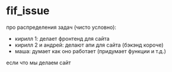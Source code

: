 # fif_issue

про распределения задач (чисто условно):
- кирилл 1: делает фронтенд для сайта
- кирилл 2 и андрей: делают апи для сайта (бэкэнд короче)
- маша: думает как оно работает (придумает функции и т.д.)

если что мы делаем сайт